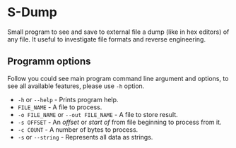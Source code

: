# S-Dump

Small program to see and save to external file a dump (like in hex editors) of any file. It useful to investigate file formats and reverse engineering.

## Programm options

Follow you could see main program command line argument and options, to see all available features, please use `-h` option.

* `-h` or `--help` - Prints program help.
* `FILE_NAME` - A file to process.
* `-o FILE_NAME` or `--out FILE_NAME` - A file to store result.
* `-s OFFSET` - An _offset_ or _start of_ from file beginning to process from it.
* `-c COUNT` - A number of bytes to process.
* `-s` or `--string` - Represents all data as strings.
